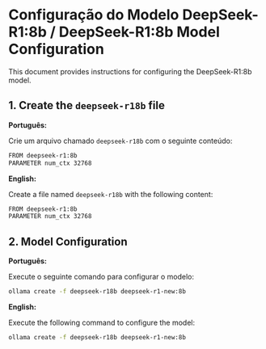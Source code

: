 # Configuração do Modelo DeepSeek-R1:8b / DeepSeek-R1:8b Model Configuration

This document provides instructions for configuring the DeepSeek-R1:8b model.

## 1. Create the `deepseek-r18b` file

**Português:**

Crie um arquivo chamado `deepseek-r18b` com o seguinte conteúdo:

```bash
FROM deepseek-r1:8b
PARAMETER num_ctx 32768
```

**English:**

Create a file named `deepseek-r18b` with the following content:

```bash
FROM deepseek-r1:8b
PARAMETER num_ctx 32768
```

## 2. Model Configuration

**Português:**

Execute o seguinte comando para configurar o modelo:

```bash
ollama create -f deepseek-r18b deepseek-r1-new:8b
```

**English:**

Execute the following command to configure the model:

```bash
ollama create -f deepseek-r18b deepseek-r1-new:8b
```
